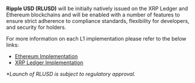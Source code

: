 **Ripple USD (RLUSD)** will be initially natively issued on the XRP Ledger and Ethereum blockchains and will be enabled with a number of features to ensure strict adherence to compliance standards, flexibility for developers, and security for holders. 

For more information on each L1 implementation please refer to the below links:
- [Ethereum Implementation](doc/rlusd-ethereum-design.md)
- [XRP Ledger Implementation](doc/rlusd-xrpl-settings.md)

_*Launch of RLUSD is subject to regulatory approval._
